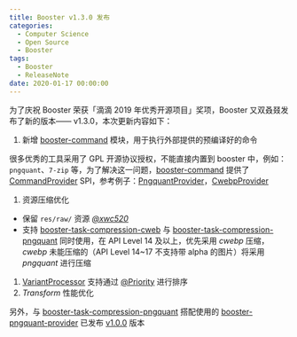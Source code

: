 ```yaml
---
title: Booster v1.3.0 发布
categories:
  - Computer Science
  - Open Source
  - Booster
tags:
  - Booster
  - ReleaseNote
date: 2020-01-17 00:00:00
---
```


为了庆祝 Booster 荣获「滴滴 2019 年优秀开源项目」奖项，Booster 又双叒叕发布了新的版本—— v1.3.0，本次更新内容如下：

1. 新增 [booster-command](https://github.com/didi/booster/blob/master/booster-command) 模块，用于执行外部提供的预编译好的命令

  很多优秀的工具采用了 GPL 开源协议授权，不能直接内置到 booster 中，例如：`pngquant`、`7-zip` 等，为了解决这一问题，[booster-command](https://github.com/didi/booster/blob/master/booster-command) 提供了 [CommandProvider](https://github.com/didi/booster/blob/master/booster-command/src/main/kotlin/com/didiglobal/booster/command/CommandProvider.kt) SPI，参考例子：[PngquantProvider](https://github.com/johnsonlee/booster-pngquant-provider/blob/master/src/main/kotlin/io/johnsonlee/booster/command/pngquant/PngquantProvider.kt)，[CwebpProvider](https://github.com/didi/booster/blob/master/booster-task-compression-cwebp/src/main/kotlin/com/didiglobal/booster/task/compression/cwebp/CWebpProvider.kt)

1. 资源压缩优化

  - 保留 `res/raw/` 资源 *[@xwc520](https://github.com/xwc520)*
  - 支持 [booster-task-compression-cweb](https://github.com/didi/booster/blob/master/booster-task-compression-cwebp) 与 [booster-task-compression-pngquant](https://github.com/didi/booster/blob/master/booster-task-compression-pngquant) 同时使用，在 API Level 14 及以上，优先采用 *cwebp* 压缩， *cwebp* 未能压缩的（API Level 14~17 不支持带 alpha 的图片）将采用 *pngquant* 进行压缩

1. [VariantProcessor](https://github.com/didi/booster/blob/master/booster-task-spi/src/main/kotlin/com/didiglobal/booster/task/spi/VariantProcessor.kt) 支持通过 [@Priority](https://github.com/didi/booster/blob/master/booster-annotations/src/main/kotlin/com/didiglobal/booster/annotations/Priority.kt) 进行排序
1. *Transform* 性能优化

另外，与 [booster-task-compression-pngquant](https://github.com/didi/booster/blob/master/booster-task-compression-pngquant) 搭配使用的 [booster-pngquant-provider](https://github.com/johnsonlee/booster-pngquant-provider) 已发布 [v1.0.0](https://github.com/johnsonlee/booster-pngquant-provider/releases/tag/v1.0.0) 版本
